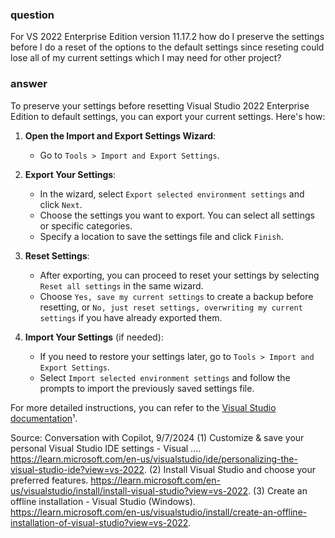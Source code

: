 ### question

For VS 2022 Enterprise Edition version 11.17.2 how do I preserve the settings before I do a reset of the options to the default settings since reseting could lose all of my current settings which I may need for other project?

### answer

To preserve your settings before resetting Visual Studio 2022 Enterprise Edition to default settings, you can export your current settings. Here's how:

1. **Open the Import and Export Settings Wizard**:

   - Go to `Tools > Import and Export Settings`.

2. **Export Your Settings**:

   - In the wizard, select `Export selected environment settings` and click `Next`.
   - Choose the settings you want to export. You can select all settings or specific categories.
   - Specify a location to save the settings file and click `Finish`.

3. **Reset Settings**:

   - After exporting, you can proceed to reset your settings by selecting `Reset all settings` in the same wizard.
   - Choose `Yes, save my current settings` to create a backup before resetting, or `No, just reset settings, overwriting my current settings` if you have already exported them.

4. **Import Your Settings** (if needed):
   - If you need to restore your settings later, go to `Tools > Import and Export Settings`.
   - Select `Import selected environment settings` and follow the prompts to import the previously saved settings file.

For more detailed instructions, you can refer to the [Visual Studio documentation](https://learn.microsoft.com/en-us/visualstudio/ide/personalizing-the-visual-studio-ide?view=vs-2022)¹.

Source: Conversation with Copilot, 9/7/2024
(1) Customize & save your personal Visual Studio IDE settings - Visual .... https://learn.microsoft.com/en-us/visualstudio/ide/personalizing-the-visual-studio-ide?view=vs-2022.
(2) Install Visual Studio and choose your preferred features. https://learn.microsoft.com/en-us/visualstudio/install/install-visual-studio?view=vs-2022.
(3) Create an offline installation - Visual Studio (Windows). https://learn.microsoft.com/en-us/visualstudio/install/create-an-offline-installation-of-visual-studio?view=vs-2022.
